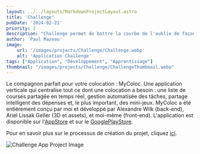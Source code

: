 ```yaml
---
layout: ../../layouts/MarkdownProjectLayout.astro
title: 'Challenge'
pubDate: '2024-02-21'
priority: 2
description: "Challenge permet de battre la courbe de l'oublie de façon automatique et ludique. En utilisant la force de l'intelligence artificielle il est facile de synthétiser une notion et créer un quizz permettant la répétition espacée."
author: 'Paul Mazeau'
image:
    url: '/images/projects/Challenge/Challenge.webp'
    alt: 'Application Challenge'
tags: ["Application", "Développement", "Apprentissage"]
thumbnail: "/images/projects/Challenge/ChallengeThumbmail.webp"
---
```

Le compagnon parfait pour votre colocation : MyColoc. Une application verticale qui centralise tout ce dont une colocation a besoin : une liste de courses partagée en temps réel, gestion automatisée des tâches, partage intelligent des dépenses et, le plus important, des mini-jeux. MyColoc a été entièrement conçu par moi et développé par Alexandre Wilk (back-end), Ariel Lissak Geller (3D et assets), et moi-même (front-end). L'application est disponible sur l'[AppStore](https://apps.apple.com/tr/app/mycoloc/id1637103231) et sur le [GooglePlayStore](https://play.google.com/store/apps/details?id=com.MyColoc.MyColocApp&hl=fr_CA&gl=Fr).

Pour en savoir plus sur le processus de création du projet, cliquez [ici](https://travaux.notion.site/MyColoc-1f13685a34d749d389d74ffe27ec9ce7).

<img src="/images/projects/Challenge/Challenge.webp" alt="Challenge App Project Image" class="blog-content-image"/>
